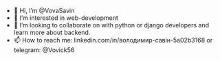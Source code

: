 - 👋 Hi, I’m @VovaSavin
- 👀 I’m interested in web-development 
- 💞️ I’m looking to collaborate on with python or django developers and learn more about backend.
- 📫 How to reach me: linkedin.com/in/володимир-савін-5a02b3168 or telegram: @Vovick56

<!---
VovaSavin/VovaSavin is a ✨ special ✨ repository because its `README.md` (this file) appears on your GitHub profile.
You can click the Preview link to take a look at your changes.
--->
